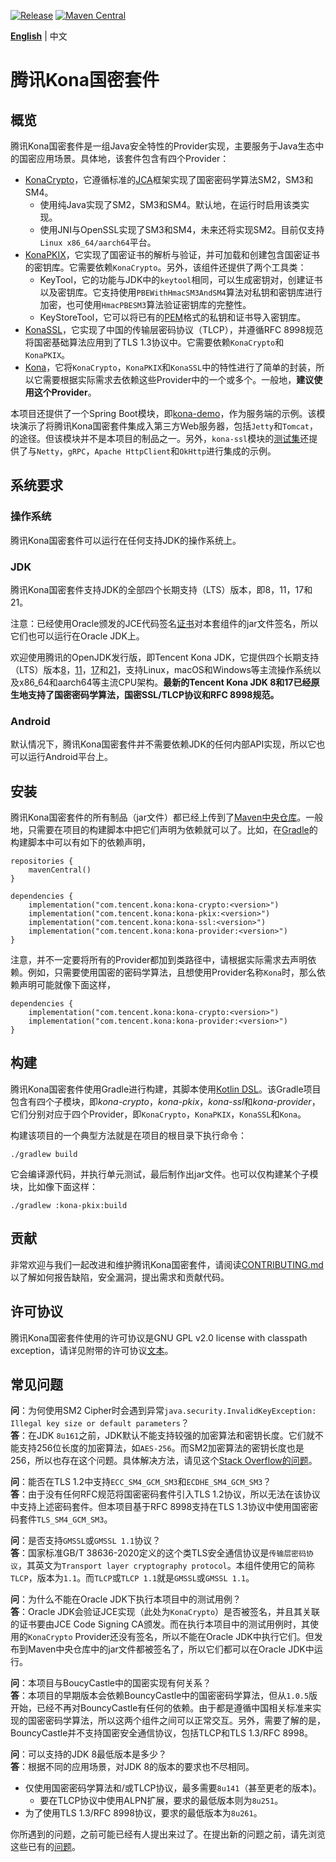[![Release](https://img.shields.io/badge/Release-1.0.15-brightgreen)](https://github.com/Tencent/TencentKonaSMSuite/releases/tag/v1.0.15)
[![Maven Central](https://img.shields.io/badge/Maven_Central-gray)](https://central.sonatype.com/search?q=com.tencent.kona)

**[English]** | 中文

# 腾讯Kona国密套件

## 概览
腾讯Kona国密套件是一组Java安全特性的Provider实现，主要服务于Java生态中的国密应用场景。具体地，该套件包含有四个Provider：

- [KonaCrypto]，它遵循标准的[JCA]框架实现了国密密码学算法SM2，SM3和SM4。
  - 使用纯Java实现了SM2，SM3和SM4。默认地，在运行时启用该类实现。
  - 使用JNI与OpenSSL实现了SM3和SM4，未来还将实现SM2。目前仅支持`Linux x86_64/aarch64`平台。
- [KonaPKIX]，它实现了国密证书的解析与验证，并可加载和创建包含国密证书的密钥库。它需要依赖`KonaCrypto`。另外，该组件还提供了两个工具类：
  - KeyTool，它的功能与JDK中的`keytool`相同，可以生成密钥对，创建证书以及密钥库。它支持使用`PBEWithHmacSM3AndSM4`算法对私钥和密钥库进行加密，也可使用`HmacPBESM3`算法验证密钥库的完整性。
  - KeyStoreTool，它可以将已有的[PEM]格式的私钥和证书导入密钥库。
- [KonaSSL]，它实现了中国的传输层密码协议（TLCP），并遵循RFC 8998规范将国密基础算法应用到了TLS 1.3协议中。它需要依赖`KonaCrypto`和`KonaPKIX`。
- [Kona]，它将`KonaCrypto`，`KonaPKIX`和`KonaSSL`中的特性进行了简单的封装，所以它需要根据实际需求去依赖这些Provider中的一个或多个。一般地，**建议使用这个Provider**。

本项目还提供了一个Spring Boot模块，即[kona-demo]，作为服务端的示例。该模块演示了将腾讯Kona国密套件集成入第三方Web服务器，包括`Jetty`和`Tomcat`，的途径。但该模块并不是本项目的制品之一。另外，`kona-ssl`模块的[测试集]还提供了与`Netty`，`gRPC`，`Apache HttpClient`和`OkHttp`进行集成的示例。

## 系统要求

### 操作系统
腾讯Kona国密套件可以运行在任何支持JDK的操作系统上。

### JDK
腾讯Kona国密套件支持JDK的全部四个长期支持（LTS）版本，即8，11，17和21。

注意：已经使用Oracle颁发的JCE代码签名[证书]对本套组件的jar文件签名，所以它们也可以运行在Oracle JDK上。

欢迎使用腾讯的OpenJDK发行版，即Tencent Kona JDK，它提供四个长期支持（LTS）版本[8]，[11]，[17]和[21]，支持Linux，macOS和Windows等主流操作系统以及x86_64和aarch64等主流CPU架构。**最新的Tencent Kona JDK 8和17已经原生地支持了国密密码学算法，国密SSL/TLCP协议和RFC 8998规范。**

### Android
默认情况下，腾讯Kona国密套件并不需要依赖JDK的任何内部API实现，所以它也可以运行Android平台上。

## 安装
腾讯Kona国密套件的所有制品（jar文件）都已经上传到了[Maven中央仓库]。一般地，只需要在项目的构建脚本中把它们声明为依赖就可以了。比如，在[Gradle]的构建脚本中可以有如下的依赖声明，

```
repositories {
    mavenCentral()
}

dependencies {
    implementation("com.tencent.kona:kona-crypto:<version>")
    implementation("com.tencent.kona:kona-pkix:<version>")
    implementation("com.tencent.kona:kona-ssl:<version>")
    implementation("com.tencent.kona:kona-provider:<version>")
}
```

注意，并不一定要将所有的Provider都加到类路径中，请根据实际需求去声明依赖。例如，只需要使用国密的密码学算法，且想使用Provider名称`Kona`时，那么依赖声明可能就像下面这样，

```
dependencies {
    implementation("com.tencent.kona:kona-crypto:<version>")
    implementation("com.tencent.kona:kona-provider:<version>")
}
```

## 构建
腾讯Kona国密套件使用Gradle进行构建，其脚本使用[Kotlin DSL]。该Gradle项目包含有四个子模块，即*kona-crypto*，*kona-pkix*，*kona-ssl*和*kona-provider*，它们分别对应于四个Provider，即`KonaCrypto`，`KonaPKIX`，`KonaSSL`和`Kona`。

构建该项目的一个典型方法就是在项目的根目录下执行命令：

```
./gradlew build
```

它会编译源代码，并执行单元测试，最后制作出jar文件。也可以仅构建某个子模块，比如像下面这样：

```
./gradlew :kona-pkix:build
```

## 贡献
非常欢迎与我们一起改进和维护腾讯Kona国密套件，请阅读[CONTRIBUTING.md]以了解如何报告缺陷，安全漏洞，提出需求和贡献代码。

## 许可协议
腾讯Kona国密套件使用的许可协议是GNU GPL v2.0 license with classpath exception，请详见附带的许可协议[文本]。

## 常见问题
**问**：为何使用SM2 Cipher时会遇到异常`java.security.InvalidKeyException: Illegal key size or default parameters`？<br>
**答**：在JDK `8u161`之前，JDK默认不能支持较强的加密算法和密钥长度。它们就不能支持256位长度的加密算法，如`AES-256`。而SM2加密算法的密钥长度也是256，所以也存在这个问题。具体解决方法，请见这个[Stack Overflow的问题]。

**问**：能否在TLS 1.2中支持`ECC_SM4_GCM_SM3`和`ECDHE_SM4_GCM_SM3`？<br>
**答**：由于没有任何RFC规范将国密密码套件引入TLS 1.2协议，所以无法在该协议中支持上述密码套件。但本项目基于RFC 8998支持在TLS 1.3协议中使用国密密码套件`TLS_SM4_GCM_SM3`。

**问**：是否支持`GMSSL`或`GMSSL 1.1`协议？<br>
**答**：国家标准GB/T 38636-2020定义的这个类TLS安全通信协议是`传输层密码协议`，其英文为`Transport layer cryptography protocol`。本组件使用它的简称`TLCP`，版本为`1.1`。而`TLCP`或`TLCP 1.1`就是`GMSSL`或`GMSSL 1.1`。

**问**：为什么不能在Oracle JDK下执行本项目中的测试用例？<br>
**答**：Oracle JDK会验证JCE实现（此处为`KonaCrypto`）是否被签名，并且其关联的证书要由JCE Code Signing CA颁发。而在执行本项目中的测试用例时，其使用的`KonaCrypto` Provider还没有签名，所以不能在Oracle JDK中执行它们。但发布到Maven中央仓库中的jar文件都被签名了，所以它们都可以在Oracle JDK中运行。

**问**：本项目与BoucyCastle中的国密实现有何关系？<br>
**答**：本项目的早期版本会依赖BouncyCastle中的国密密码学算法，但从`1.0.5`版开始，已经不再对BouncyCastle有任何的依赖。由于都是遵循中国相关标准来实现的国密密码学算法，所以这两个组件之间可以正常交互。另外，需要了解的是，BouncyCastle并不支持国密安全通信协议，包括TLCP和TLS 1.3/RFC 8998。

**问**：可以支持的JDK 8最低版本是多少？<br>
**答**：根据不同的应用场景，对JDK 8的版本的要求也不尽相同。
- 仅使用国密密码学算法和/或TLCP协议，最多需要`8u141`（甚至更老的版本)。
  - 要在TLCP协议中使用ALPN扩展，要求的最低版本则为`8u251`。
- 为了使用TLS 1.3/RFC 8998协议，要求的最低版本为`8u261`。

你所遇到的问题，之前可能已经有人提出来过了。在提出新的问题之前，请先浏览这些已有的[问题]。

[English]:
<README.md>

[JCA]:
<https://docs.oracle.com/en/java/javase/11/security/java-cryptography-architecture-jca-reference-guide.html>

[KonaCrypto]:
<kona-crypto/README_cn.md>

[KonaPKIX]:
<kona-pkix/README_cn.md>

[PEM]:
<https://en.wikipedia.org/wiki/Privacy-Enhanced_Mail>

[KonaSSL]:
<kona-ssl/README_cn.md>

[Kona]:
<kona-provider/README_cn.md>

[kona-demo]:
<kona-demo/README_cn.md>

[测试集]:
<kona-ssl/src/test/java/com/tencent/kona/ssl/demo>

[证书]:
<https://www.oracle.com/java/technologies/javase/getcodesigningcertificate.html#jcacodesigning>

[8]:
<https://github.com/Tencent/TencentKona-8>

[11]:
<https://github.com/Tencent/TencentKona-11>

[17]:
<https://github.com/Tencent/TencentKona-17>

[21]:
<https://github.com/Tencent/TencentKona-21>

[Maven中央仓库]:
<https://repo1.maven.org/maven2/com/tencent/kona/>

[Gradle]:
<https://gradle.org>

[Kotlin DSL]:
<https://docs.gradle.org/current/userguide/kotlin_dsl.html>

[CONTRIBUTING.md]:
<CONTRIBUTING_cn.md>

[文本]:
<LICENSE.txt>

[Stack Overflow的问题]:
<https://stackoverflow.com/questions/3862800/invalidkeyexception-illegal-key-size>

[问题]:
<https://github.com/Tencent/TencentKonaSMSuite/issues?q=is%3Aissue+label%3Aquestion>
